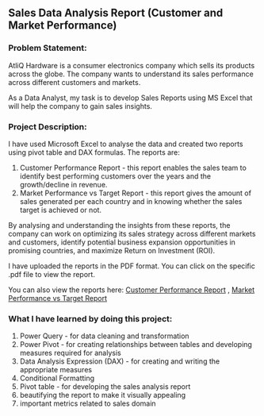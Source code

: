 ## Sales Data Analysis Report (Customer and Market Performance)



### Problem Statement:

AtliQ Hardware is a consumer electronics company which sells its products across the globe. The company wants to understand its sales performance across different customers and markets.   

As a Data Analyst, my task is to develop Sales Reports using MS Excel that will help the company to gain sales insights.   
  
 
### Project Description:

I have used Microsoft Excel to analyse the data and created two reports using pivot table and DAX formulas. The reports are:      

1)	Customer Performance Report - this report enables the sales team to identify best performing customers over the years and the growth/decline in revenue.  
2)	Market Performance vs Target Report -  this report gives the amount of sales generated per each country and in knowing whether the sales target is achieved or not.   

By analysing and understanding the insights from these reports,  the company can work on optimizing its sales strategy across different markets and customers, identify potential business expansion opportunities in promising countries, and maximize Return on Investment (ROI).   

I have uploaded the reports in the PDF format. You can click on the specific .pdf file to view the report.

You can also view the reports here: [Customer Performance Report](https://github.com/rakeshbangla41/excel_projects/blob/main/customer_performance_report.pdf) , [Market Performance vs Target Report](https://github.com/rakeshbangla41/excel_projects/blob/main/market_performance_vs_target_report.pdf)

### What I have learned by doing this project:   

1. Power Query - for data cleaning and transformation
2. Power Pivot - for creating relationships between tables and developing measures required for analysis    
3. Data Analysis Expression (DAX) - for creating and writing the appropriate measures   
4. Conditional Formatting
5. Pivot table - for developing the sales analysis report 
6. beautifying the report to make it visually appealing  
7. important metrics related to sales domain
